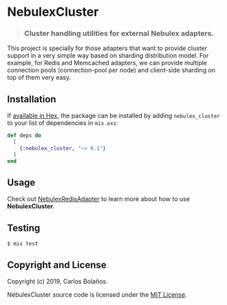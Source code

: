 # NebulexCluster
> ### Cluster handling utilities for external Nebulex adapters.

This project is specially for those adapters that want to provide cluster
support in a very simple way based on sharding distribution model. For example,
for Redis and Memcached adapters, we can provide multiple connection pools
(connection-pool per node) and client-side sharding on top of them very easy.

## Installation

If [available in Hex](https://hex.pm/docs/publish), the package can be installed
by adding `nebulex_cluster` to your list of dependencies in `mix.exs`:

```elixir
def deps do
  [
    {:nebulex_cluster, "~> 0.1"}
  ]
end
```

## Usage

Check out [NebulexRedisAdapter](https://github.com/cabol/nebulex_redis_adapter)
to learn more about how to use **NebulexCluster**.

## Testing

```
$ mix test
```

## Copyright and License

Copyright (c) 2019, Carlos Bolaños.

NebulexCluster source code is licensed under the [MIT License](LICENSE).
